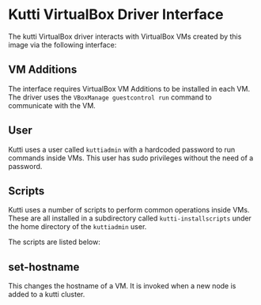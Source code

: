 # Kutti VirtualBox Driver Interface

The kutti VirtualBox driver interacts with VirtualBox VMs created by this image via the following interface:

## VM Additions
The interface requires VirtualBox VM Additions to be installed in each VM. The driver uses the `VBoxManage guestcontrol run` command to communicate with the VM.

## User
Kutti uses a user called `kuttiadmin` with a hardcoded password to run commands inside VMs. This user has sudo privileges without the need of a password.

## Scripts
Kutti uses a number of scripts to perform common operations inside VMs. These are all installed in a subdirectory called `kutti-installscripts` under the home directory of the `kuttiadmin` user.

The scripts are listed below:

## set-hostname
This changes the hostname of a VM. It is invoked when a new node is added to a kutti cluster.

